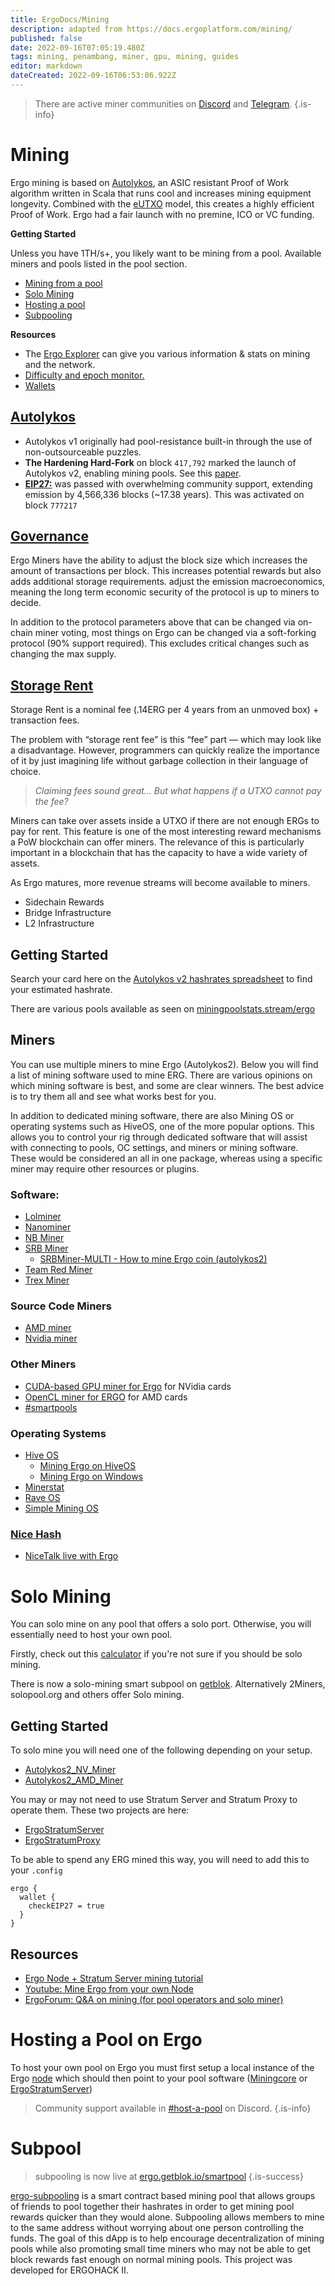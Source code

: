 ```yaml
---
title: ErgoDocs/Mining
description: adapted from https://docs.ergoplatform.com/mining/
published: false
date: 2022-09-16T07:05:19.480Z
tags: mining, penambang, miner, gpu, mining, guides
editor: markdown
dateCreated: 2022-09-16T06:53:06.922Z
---
```


> There are active miner communities on [Discord](https://discord.gg/Q86PNMwRsu) and [Telegram](https://t.me/ergo_mining).
{.is-info}

# Mining

Ergo mining is based on [Autolykos](/en/Glossary/Autolykos), an ASIC resistant Proof of Work algorithm written in Scala that runs cool and increases mining equipment longevity. Combined with the [eUTXO](/en/Glossary/eUTXO) model, this creates a highly efficient Proof of Work. Ergo had a fair launch with no premine, ICO or VC funding. 

**Getting Started**

Unless you have 1TH/s+, you likely want to be mining from a pool. Available miners and pools listed in the pool section. 

- [Mining from a pool](https://docs.ergoplatform.com/mining/setup/join)
- [Solo Mining](https://docs.ergoplatform.com/mining/setup/solo)
- [Hosting a pool](https://docs.ergoplatform.com/mining/setup/pool)
- [Subpooling](https://docs.ergoplatform.com/mining/setup/subpool)

**Resources**

- The [Ergo Explorer](https://explorer.ergoplatform.com) can give you various information & stats on mining and the network. 
- [Difficulty and epoch monitor.](http://cds.oette.info/ergo_diff.htm)
- [Wallets](https://ergoplatform.org/en/get-erg/#Wallets)

## [Autolykos](/en/Glossary/Autolykos)

- Autolykos v1 originally had pool-resistance built-in through the use of non-outsourceable puzzles.
- **The Hardening Hard-Fork** on block `417,792` marked the launch of Autolykos v2, enabling mining pools. See this [paper](https://ia.cr/2020/044). 
- [**EIP27:**](https://github.com/ergoplatform/eips/blob/master/eip-0027.md) was passed with overwhelming community support, extending emission by 4,566,336 blocks (~17.38 years). This was activated on block `777217`


## [Governance](/en/Guides/Mining/Voting)

Ergo Miners have the ability to adjust the block size which increases the amount of transactions per block. This increases potential rewards but also adds additional storage requirements. adjust the emission macroeconomics, meaning the long term economic security of the protocol is up to miners to decide. 

In addition to the protocol parameters above that can be changed via on-chain miner voting, most things on Ergo can be changed via a soft-forking protocol (90% support required). This excludes critical changes such as changing the max supply. 


## [Storage Rent](/en/Glossary/Storage-Rent)



Storage Rent is a nominal fee (.14ERG per 4 years from an unmoved box) + transaction fees.

The problem with “storage rent fee” is this “fee” part — which may look like a disadvantage. However, programmers can quickly realize the importance of it by just imagining life without garbage collection in their language of choice.

> *Claiming fees sound great… But what happens if a UTXO cannot pay the fee?*

Miners can take over assets inside a UTXO if there are not enough ERGs to pay for rent. This feature is one of the most interesting reward mechanisms a PoW blockchain can offer miners. The relevance of this is particularly important in a blockchain that has the capacity to have a wide variety of assets.

As Ergo matures, more revenue streams will become available to miners. 

- Sidechain Rewards
- Bridge Infrastructure
- L2 Infrastructure

## Getting Started

Search your card here on the [Autolykos v2 hashrates spreadsheet](https://docs.google.com/spreadsheets/d/1NsuoDB27EwCo_BlSjCP3GMLfTSJRPIWIBsL-wPTllUg) to find your estimated hashrate.

There are various pools available as seen on [miningpoolstats.stream/ergo](https://miningpoolstats.stream/ergo)

## Miners

You can use multiple miners to mine Ergo (Autolykos2). Below you will find a list of mining software used to mine ERG. There are various opinions on which mining software is best, and some are clear winners. The best advice is to try them all and see what works best for you.

In addition to dedicated mining software, there are also Mining OS or operating systems such as HiveOS, one of the more popular options. This allows you to control your rig through dedicated software that will assist with connecting to pools, OC settings, and miners or mining software. These would be considered an all in one package, whereas using a specific miner may require other resources or plugins.

###  Software:

- [Lolminer](https://github.com/Lolliedieb/lolMiner-releases)
- [Nanominer](https://github.com/nanopool/nanominer/releases)
- [NB Miner](https://github.com/NebuTech/NBMiner)
- [SRB Miner](https://github.com/doktor83/SRBMiner-Multi/releases)
    - [SRBMiner-MULTI - How to mine Ergo coin (autolykos2)](https://www.youtube.com/watch?v=thBPstQJVWo)
- [Team Red Miner](https://github.com/todxx/teamredminer/releases)
- [Trex Miner](https://github.com/trexminer/T-Rex/releases)

### Source Code Miners

- [AMD miner](https://github.com/mhssamadani/Autolykos2_AMD_Miner)
- [Nvidia miner](https://github.com/mhssamadani/Autolykos2_NV_Miner)

### Other Miners

- [CUDA-based GPU miner for Ergo](https://github.com/ergoplatform/Autolykos-GPU-miner) for NVidia cards
- [OpenCL miner for ERGO](https://github.com/mhssamadani/ergoAMDminer) for AMD cards 
- [#smartpools](https://discord.gg/qdEpkRQZ4P) 

### Operating Systems

- [Hive OS](https://hiveos.farm/)
    - [Mining Ergo on HiveOS](https://ergoplatform.org/en/blog/2022-03-22-mining-ergo-on-hiveos/)
    - [Mining Ergo on Windows](https://ergoplatform.org/en/blog/2022-03-17-mining-ergo-on-windows/)
- [Minerstat](https://minerstat.com/)
- [Rave OS](https://raveos.com/)
- [Simple Mining OS](https://simplemining.net/)

### [Nice Hash](https://www.nicehash.com/) 
- [NiceTalk live with Ergo](https://www.nicehash.com/blog/post/join-us-live-with-ergo-on-nice-talk-on-the-29th)

# Solo Mining

You can solo mine on any pool that offers a solo port. Otherwise, you will essentially need to host your own pool.

Firstly, check out this [calculator](https://docs.google.com/forms/d/e/1FAIpQLScBFv3mxpu5Erv55zvfFuIo2NnaWht3cc70xZoRo-3c58Cv0A/viewform) if you're not sure if you should be solo mining.

There is now a solo-mining smart subpool on [getblok](https://www.getblok.io/smartpools/). Alternatively 2Miners, solopool.org and others offer Solo mining. 



## Getting Started

To solo mine you will need one of the following depending on your setup. 

- [Autolykos2_NV_Miner](https://https://github.com/mhssamadani/Autolykos2_NV_Miner)
- [Autolykos2_AMD_Miner](https://github.com/mhssamadani/Autolykos2_AMD_Miner)

You may or may not need to use Stratum Server and Stratum Proxy to operate them. These two projects are here:

- [ErgoStratumServer](https://github.com/mhssamadani/ErgoStratumServer)
- [ErgoStratumProxy](https://github.com/mhssamadani/ErgoStratumProxy)

To be able to spend any ERG mined this way, you will need to add this to your `.config`

```
ergo {
  wallet {
    checkEIP27 = true
  }
}
```

## Resources

- [Ergo Node + Stratum Server mining tutorial](https://www.youtube.com/watch?v=_1M8dGpfKjU)
- [Youtube: Mine Ergo from your own Node](https://www.youtube.com/watch?v=ubov4oweA20)
- [ErgoForum: Q&A on mining (for pool operators and solo miner)](https://www.ergoforum.org/t/q-a-on-mining-for-pool-operators-and-solo-miners/587)
# Hosting a Pool on Ergo

To host your own pool on Ergo you must first setup a local instance of the Ergo [node](https://docs.ergoplatform.com/node/node/) which should then point to your pool software ([Miningcore](https://docs.ergoplatform.com/mining/setup/miningcore) or [ErgoStratumServer](https://docs.ergoplatform.com/mining/setup/stratum))


> Community support available in [#host-a-pool](https://discord.gg/kxbrHVwnm5) on Discord.
{.is-info}


# Subpool
> subpooling is now live at [ergo.getblok.io/smartpool](https://ergo.getblok.io/smartpool)
{.is-success}




[ergo-subpooling](https://github.com/K-Singh/ergo-subpooling) is a smart contract based mining pool that allows groups of friends to pool together their hashrates in order to get mining pool rewards quicker than they would alone. Subpooling allows members to mine to the same address without worrying about one person controlling the funds. The goal of this dApp is to help encourage decentralization of mining pools while also promoting small time miners who may not be able to get block rewards fast enough on normal mining pools. This project was developed for ERGOHACK II.

